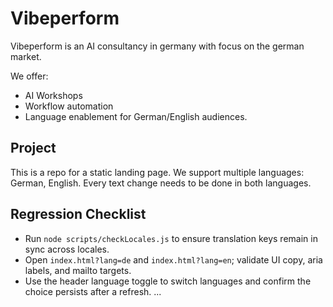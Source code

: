 # Vibeperform

Vibeperform is an AI consultancy in germany with focus on the german market.

We offer:
- AI Workshops
- Workflow automation
- Language enablement for German/English audiences.

## Project

This is a repo for a static landing page.
We support multiple languages: German, English.
Every text change needs to be done in both languages.

## Regression Checklist

- Run `node scripts/checkLocales.js` to ensure translation keys remain in sync across locales.
- Open `index.html?lang=de` and `index.html?lang=en`; validate UI copy, aria labels, and mailto targets.
- Use the header language toggle to switch languages and confirm the choice persists after a refresh.
...
